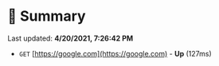 # 📖 Summary
Last updated: **4/20/2021, 7:26:42 PM**

- `GET` [https://google.com](https://google.com) - **Up** (127ms)
